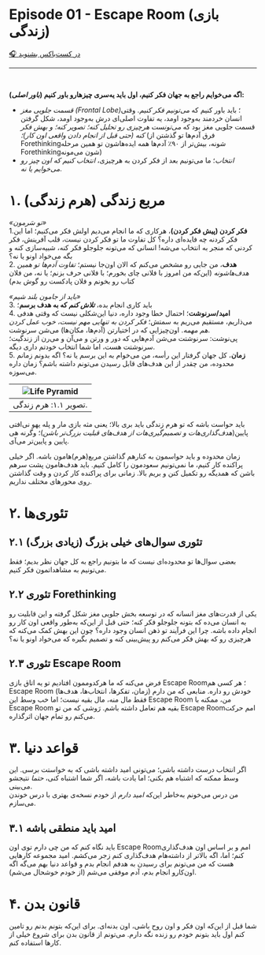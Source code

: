 # Episode 01 - Escape Room (بازی زندگی)
  
[🎧 در کست‌باکس بشنوید](https://castbox.fm/episode/Episode-01---Escape-Room-%D8%A8%D8%A7%D8%B2%DB%8C-%D8%B2%D9%86%D8%AF%DA%AF%DB%8C-id4857685-id481801948)

<hr><br>

**اگه می‌خوایم راجع به جهان فکر کنیم، اول باید یه‌سری چیزهارو باور کنیم (_باور اصلی_):** 
- *قسمت جلویی مغز (Frontal Lobe)*؛ باید باور کنیم که *می‌تونیم فکر کنیم*. وقتی انسان خردمند به‌وجود اومد، یه تفاوت اصلی‌ای درش به‌وجود اومد، شکل گرفتن قسمت جلویی مغز بود که *می‌تونست هرچیزی رو تحلیل کنه؛ تصویر کنه؛ و بهش فکر کنه (حتی قبل از انجام دادن واقعی اون کار)؛* (فرق آدم‌ها تو گذشتن از Forethinkingشونه، بیش‌تر از ۹۰٪ آدم‌ها همه ایده‌هاشون تو همین مرحله Forethinkingشون می‌مونه)
- *انتخاب*؛ ما می‌تونیم بعد از فکر کردن به هرچیزی، *انتخاب کنیم که اون چیز رو می‌خوایم یا نه*.  
  
  
# ۱. مربع زندگی (هرم زندگی)
*«تو سَرمون»*  
1.**فکر کردن (پیش فکر کردن)**، هرکاری که ما انجام می‌دیم اولش فکر می‌کنیم؛ اما این فکر کردنه چه فایده‌ای داره؟ کل تفاوت ما تو فکر کردن نیست، قلب آفرینش، فکر کردنی که منجر به انتخاب می‌شه! انسانی که می‌تونه جلوجلو فکر کنه، شبیه‌سازی کنه و بگه می‌خواد اونو یا نه؟ <br>
2. **هدف**، من جایی رو مشخص می‌کنم که الان اون‌جا نیستم؛ *تفاوت آدم‌ها تو همین هدف‌هاشونه* (این‌که من امروز با فلانی چای بخورم؛ با فلانی حرف بزنم؛ یا نه، من فلان کتاب رو بخونم و فلان پادکست رو گوش بدم)  

*«باید از جامون بلند شیم»*  
3. باید کاری انجام بده، **_تلاش کنم_ که به هدف برسم**؛  
4. **امید/سرنوشت**؛ احتمال خطا وجود داره، دنیا این‌شکلی نیست که وقتی هدفی می‌ذاریم، مستقیم می‌ریم به سمتش؛ *فکر کردن به تنهایی مهم نیست، خوب عمل کردن هم مهمه*. اون‌چیزایی که در اختیارتن (آدم‌ها، مکان‌ها) می‌شن سرنوشت.  
پی‌نوشت: سرنوشتت می‌شن آدم‌هایی که دور و ورتن و می‌آن و می‌رن از زندگیت؛ سرنوشتت هست، اما شما انتخاب خودتم داری دیگه.  
5. **زمان**، کل جهان گرفتار این رأسه، من می‌خوام به این برسم یا نه؟ اگه بدونم زمانم محدوده، من چقدر از این هدف‌های قابل رسیدن می‌تونم داشته باشم؟ زمان داره می‌سوزه.

| ![Life Pyramid](https://github.com/mohammadjr7/Jafekri/assets/56100300/39faa1f2-effa-4500-a02d-79f8b86d351f) |
|:--:| 
| تصویر ۱.۱: هرم زندگی. |
  
باید حواست باشه که تو هرم زندگی باید بری بالا؛ یعنی مثه بازی مار و پله یهو نی‌افتی پایین(*هدف‌گذاری‌هات و تصمیم‌گیری‌هات از هدف‌های قبلیت بزرگ‌تر باشن*)؛ وگرنه هی پایین و پایین‌تر می‌آی.
  
زمان محدوده و باید حواسمون به کنارهم گذاشتن مربع(هرم)هامون باشه. اگر خیلی پراکنده کار کنیم، ما نمی‌تونیم سعودمون را کامل کنیم. باید هدف‌هامون پشت سرهم باشن که همدیگه رو تکمیل کنن و بریم بالا. زمانی برای پراکنده کار کردن و وقت گذاشتن روی محورهای مختلف نداریم.


# ۲. تئوری‌ها
## ۲.۱ تئوری سوال‌های خیلی بزرگ (زیادی بزرگ) 
بعضی سوال‌ها تو محدوده‌ای نیست که ما بتونیم راجع به کل جهان نظر بدیم؛ فقط می‌تونیم به مشاهداتمون فکر کنیم.  

## ۲.۲ تئوری Forethinking
یکی از قدرت‌های مغز انسانه که در توسعه بخش جلویی مغز شکل گرفته و این قابلیت رو به انسان می‌ده که بتونه جلوجلو فکر کنه؛ حتی قبل از این‌که به‌طور واقعی اون کار رو انجام داده باشه. چرا این فرآیند تو ذهن انسان وجود داره؟ چون این بهش کمک می‌کنه که هرچیزی رو که بهش فکر می‌کنم رو پیش‌بینی کنه و تصمیم بگیره که می‌خواد اونو یا نه؟

## ۲.۳ تئوری Escape Room
فرض می‌کنه که ما هرکدوممون افتادیم تو یه اتاق بازی Escape Room؛ هر کسی هم Escape Room خودش رو داره. منابعی که من دارم (زمان، تفکرها، انتخاب‌ها، هدف‌ها) فقط مال منه، مال بقیه نیست؛ اما خب وسط این Escape Room من، ممکنه با Escape Room بقیه هم تعامل داشته باشم. رَوشی که من تو Escape Roomامم حرکت می‌کنم رو تمام جهان اثرگذاره.  
  
# ۳. قواعد دنیا
اگر انتخاب درست داشته باشی؛ می‌تونی امید داشته باشی که به خواستت برسی. این وسط ممکنه که اشتباه هم بکنی؛ اما یادت باشه، اگر شما اشتباه کنی، *حتما* نتیجشو می‌بینی.  
من درس می‌خونم به‌خاطر این‌که *امید دارم* از خودم نسخه‌ی بهتری با درس خوندن می‌سازم.  
  
## ۳.۱ امید باید منطقی باشه
باید نگاه کنم که من چی دارم توی اون Escape Roomامم و بر اساس اون هدف‌گذاری کنم؛ اما، اگه بالاتر از داشته‌هام هدف‌گذاری کنم زجر می‌کشم. امید مجموعه کارهایی هست که من می‌تونم برای رسیدن به هدفم انجام بدم و قواعد دنیا بهم می‌گه اگه اون‌کارو انجام بدم، آدم موفقی می‌شم (از خودم خوشحال می‌شم).  
  
# ۴. قانون بدن
شما قبل از این‌که اون فکر و اون روح باشی، اون بدنه‌ای. برای این‌که بتونم بدنم رو تامین کنم اول باید بتونم خودم رو زنده نگه دارم. می‌تونم از قانون بدن برای شروع خیلی از کارها استفاده کنم.
